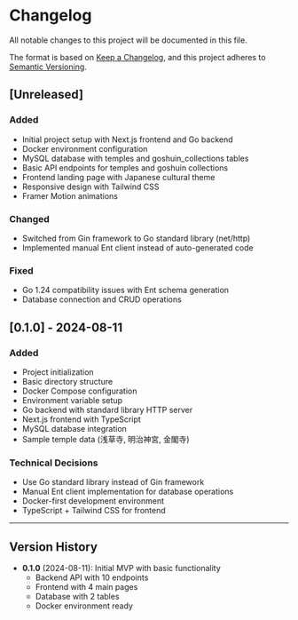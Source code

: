 # Changelog

All notable changes to this project will be documented in this file.

The format is based on [Keep a Changelog](https://keepachangelog.com/en/1.0.0/),
and this project adheres to [Semantic Versioning](https://semver.org/spec/v2.0.0.html).

## [Unreleased]

### Added
- Initial project setup with Next.js frontend and Go backend
- Docker environment configuration
- MySQL database with temples and goshuin_collections tables
- Basic API endpoints for temples and goshuin collections
- Frontend landing page with Japanese cultural theme
- Responsive design with Tailwind CSS
- Framer Motion animations

### Changed
- Switched from Gin framework to Go standard library (net/http)
- Implemented manual Ent client instead of auto-generated code

### Fixed
- Go 1.24 compatibility issues with Ent schema generation
- Database connection and CRUD operations

## [0.1.0] - 2024-08-11

### Added
- Project initialization
- Basic directory structure
- Docker Compose configuration
- Environment variable setup
- Go backend with standard library HTTP server
- Next.js frontend with TypeScript
- MySQL database integration
- Sample temple data (浅草寺, 明治神宮, 金閣寺)

### Technical Decisions
- Use Go standard library instead of Gin framework
- Manual Ent client implementation for database operations
- Docker-first development environment
- TypeScript + Tailwind CSS for frontend

---

## Version History

- **0.1.0** (2024-08-11): Initial MVP with basic functionality
  - Backend API with 10 endpoints
  - Frontend with 4 main pages
  - Database with 2 tables
  - Docker environment ready
